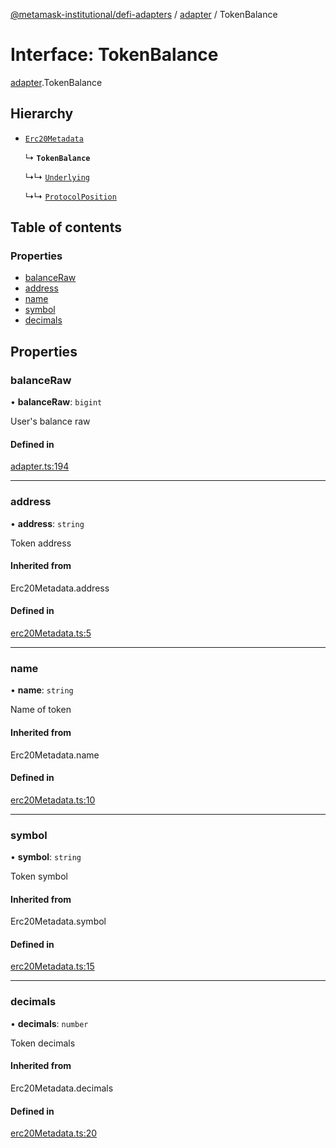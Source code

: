 [@metamask-institutional/defi-adapters](../README.md) / [adapter](../modules/adapter.md) / TokenBalance

# Interface: TokenBalance

[adapter](../modules/adapter.md).TokenBalance

## Hierarchy

- [`Erc20Metadata`](../modules/erc20Metadata.md#erc20metadata)

  ↳ **`TokenBalance`**

  ↳↳ [`Underlying`](adapter.Underlying.md)

  ↳↳ [`ProtocolPosition`](adapter.ProtocolPosition.md)

## Table of contents

### Properties

- [balanceRaw](adapter.TokenBalance.md#balanceraw)
- [address](adapter.TokenBalance.md#address)
- [name](adapter.TokenBalance.md#name)
- [symbol](adapter.TokenBalance.md#symbol)
- [decimals](adapter.TokenBalance.md#decimals)

## Properties

### balanceRaw

• **balanceRaw**: `bigint`

User's balance raw

#### Defined in

[adapter.ts:194](https://github.com/consensys-vertical-apps/mmi-defi-adapters/blob/main/src/types/adapter.ts#L194)

___

### address

• **address**: `string`

Token address

#### Inherited from

Erc20Metadata.address

#### Defined in

[erc20Metadata.ts:5](https://github.com/consensys-vertical-apps/mmi-defi-adapters/blob/main/src/types/erc20Metadata.ts#L5)

___

### name

• **name**: `string`

Name of token

#### Inherited from

Erc20Metadata.name

#### Defined in

[erc20Metadata.ts:10](https://github.com/consensys-vertical-apps/mmi-defi-adapters/blob/main/src/types/erc20Metadata.ts#L10)

___

### symbol

• **symbol**: `string`

Token symbol

#### Inherited from

Erc20Metadata.symbol

#### Defined in

[erc20Metadata.ts:15](https://github.com/consensys-vertical-apps/mmi-defi-adapters/blob/main/src/types/erc20Metadata.ts#L15)

___

### decimals

• **decimals**: `number`

Token decimals

#### Inherited from

Erc20Metadata.decimals

#### Defined in

[erc20Metadata.ts:20](https://github.com/consensys-vertical-apps/mmi-defi-adapters/blob/main/src/types/erc20Metadata.ts#L20)
